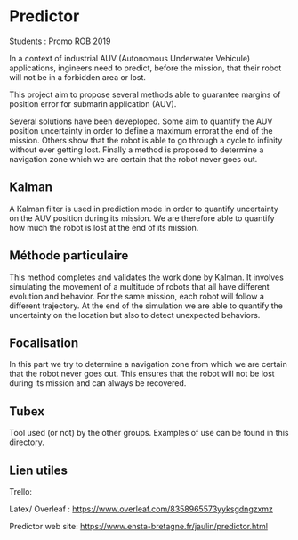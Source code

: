 # Predictor

Students :
Promo ROB 2019

In a context of industrial AUV (Autonomous Underwater Vehicule) applications, ingineers need to predict, before the mission, that their robot will not be in a forbidden area or lost.

This project aim to propose several methods able to guarantee margins of position error for submarin application (AUV). 

Several solutions have been deveploped. Some aim to quantify the AUV position uncertainty in order to define a maximum errorat the end of the mission. Others show that the robot is able to go through a cycle to infinity without ever getting lost. Finally a method is proposed to determine a navigation zone which we are certain that the robot never goes out.

## Kalman
A Kalman filter is used in prediction mode in order to quantify uncertainty on the AUV position during its mission. We are therefore able to quantify how much the robot is lost at the end of its mission.

## Méthode particulaire
This method completes and validates the work done by Kalman. It involves simulating the movement of a multitude of robots that all have different evolution and behavior. For the same mission, each robot will follow a different trajectory. At the end of the simulation we are able to quantify the uncertainty on the location but also to detect unexpected behaviors.

## Focalisation
In this part we try to determine a navigation zone from which we are certain that the robot never goes out. This ensures that the robot will not be lost during its mission and can always be recovered.

## Tubex
Tool used (or not) by the other groups. Examples of use can be found in this directory.

## Lien utiles

Trello: 

Latex/ Overleaf : https://www.overleaf.com/8358965573yyksgdngzxmz

Predictor web site: https://www.ensta-bretagne.fr/jaulin/predictor.html
